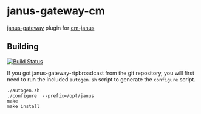 # janus-gateway-cm
[janus-gateway](https://github.com/meetecho/janus-gateway) plugin for [cm-janus](https://github.com/cargomedia/cm-janus)

## Building
[![Build Status](https://travis-ci.org/cargomedia/janus-gateway-rtpbroadcast.svg)](https://travis-ci.org/cargomedia/janus-gateway-rtpbroadcast)

If you got janus-gateway-rtpbroadcast from the git repository, you will first need to run the included `autogen.sh` script
to generate the `configure` script.

```
./autogen.sh
./configure  --prefix=/opt/janus
make
make install
```
